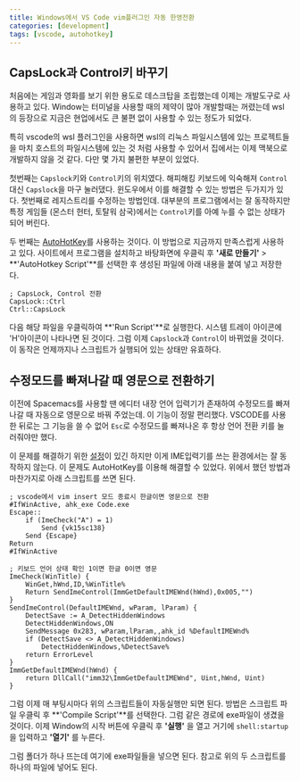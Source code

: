 ```yaml
---
title: Windows에서 VS Code vim플러그인 자동 한영전환
categories: [development]
tags: [vscode, autohotkey]
---
```

## CapsLock과 Control키 바꾸기

처음에는 게임과 영화를 보기 위한 용도로 데스크탑을 조립했는데 이제는 개발도구로 사용하고 있다. Window는 터미널을 사용할 때의 제약이 많아 개발할때는 꺼렸는데 wsl의 등장으로 지금은 현업에서도 큰 불편 없이 사용할 수 있는 정도가 되었다.

특히 vscode의 wsl 플러그인을 사용하면 wsl의 리눅스 파일시스템에 있는 프로젝트들을 마치 호스트의 파일시스템에 있는 것 처럼 사용할 수 있어서 집에서는 이제 맥북으로 개발하지 않을 것 같다. 다만 몇 가지 불편한 부분이 있었다.

첫번째는 `Capslock`키와 `Control`키의 위치였다. 해피해킹 키보드에 익숙해져 `Control`대신 `Capslock`을 마구 눌러댔다. 윈도우에서 이를 해결할 수 있는 방법은 두가지가 있다. 첫번째로 레지스트리를 수정하는 방법인데. 대부분의 프로그램에서는 잘 동작하지만 특정 게임들 (몬스터 헌터, 토탈워 삼국)에서는 `Control`키를 아예 누를 수 없는 상태가 되어 버린다.

두 번째는 [AutoHotKey](https://www.autohotkey.com/)를 사용하는 것이다. 이 방법으로 지금까지 만족스럽게 사용하고 있다. 사이트에서 프로그램을 설치하고 바탕화면에 우클릭 후 **'새로 만들기'** > **'AutoHotkey Script'**를 선택한 후 생성된 파일에 아래 내용을 붙여 넣고 저장한다.

```text
; CapsLock, Control 전환
CapsLock::Ctrl
Ctrl::CapsLock
```

다음 해당 파일을 우클릭하여 **'Run Script'**로 실행한다. 시스템 트레이 아이콘에 'H'아이콘이 나타나면 된 것이다. 그럼 이제 `Capslock`과 `Control`이 바뀌었을 것이다. 이 동작은 언제까지나 스크립트가 실행되어 있는 상태만 유효하다.

## 수정모드를 빠져나갈 때 영문으로 전환하기

이전에 Spacemacs를 사용할 땐 에디터 내장 언어 입력기가 존재하여 수정모드를 빠져나갈 때 자동으로 영문으로 바꿔 주었는데. 이 기능이 정말 편리했다. VSCODE를 사용한 뒤로는 그 기능을 쓸 수 없어 `Esc`로 수정모드를 빠져나온 후 항상 언어 전환 키를 눌러줘야만 했다.

이 문제를 해결하기 위한 [설정](https://github.com/daipeihust/im-select)이 있긴 하지만 이게 IME입력기를 쓰는 환경에서는 잘 동작하지 않는다. 이 문제도 AutoHotKey를 이용해 해결할 수 있었다. 위에서 했던 방법과 마찬가지로 아래 스크립트를 쓰면 된다.

```text
; vscode에서 vim insert 모드 종료시 한글이면 영문으로 전환
#IfWinActive, ahk_exe Code.exe
Escape::
	if (ImeCheck("A") = 1)
		Send {vk15sc138}
	Send {Escape}
Return
#IfWinActive

; 키보드 언어 상태 확인 1이면 한글 0이면 영문
ImeCheck(WinTitle) {
	WinGet,hWnd,ID,%WinTitle%
	Return SendImeControl(ImmGetDefaultIMEWnd(hWnd),0x005,"")
}
SendImeControl(DefaultIMEWnd, wParam, lParam) {
	DetectSave := A_DetectHiddenWindows
	DetectHiddenWindows,ON
	SendMessage 0x283, wParam,lParam,,ahk_id %DefaultIMEWnd%
	if (DetectSave <> A_DetectHiddenWindows)
		DetectHiddenWindows,%DetectSave%
	return ErrorLevel
}
ImmGetDefaultIMEWnd(hWnd) {
	return DllCall("imm32\ImmGetDefaultIMEWnd", Uint,hWnd, Uint)
}
```

그럼 이제 매 부팅시마다 위의 스크립트들이 자동실행만 되면 된다. 방법은 스크립트 파일 우클릭 후 **'Compile Script'**를 선택한다. 그럼 같은 경로에 exe파일이 생겼을 것이다. 이제 Window의 시작 버튼에 우클릭 후 **'실행'** 을 열고 거기에 `shell:startup`을 입력하고 **'열기'** 를 누른다.

그럼 폴더가 하나 뜨는데 여기에 exe파일들을 넣으면 된다. 참고로 위의 두 스크립트를 하나의 파일에 넣어도 된다.